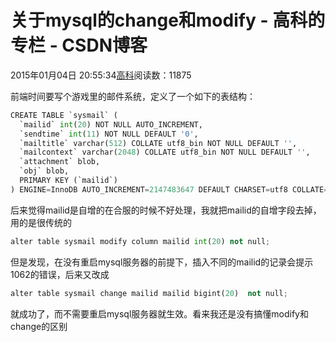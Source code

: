 
# 关于mysql的change和modify - 高科的专栏 - CSDN博客

2015年01月04日 20:55:34[高科](https://me.csdn.net/pbymw8iwm)阅读数：11875


前端时间要写个游戏里的邮件系统，定义了一个如下的表结构：

```python
CREATE TABLE `sysmail` (
  `mailid` int(20) NOT NULL AUTO_INCREMENT,
  `sendtime` int(11) NOT NULL DEFAULT '0',
  `mailtitle` varchar(512) COLLATE utf8_bin NOT NULL DEFAULT '',
  `mailcontext` varchar(2048) COLLATE utf8_bin NOT NULL DEFAULT '',
  `attachment` blob,
  `obj` blob,
  PRIMARY KEY (`mailid`)
) ENGINE=InnoDB AUTO_INCREMENT=2147483647 DEFAULT CHARSET=utf8 COLLATE=utf8_bin;
```
后来觉得mailid是自增的在合服的时候不好处理，我就把mailid的自增字段去掉，用的是很传统的

```python
alter table sysmail modify column mailid int(20) not null;
```
但是发现，在没有重启mysql服务器的前提下，插入不同的mailid的记录会提示1062的错误，后来又改成
```python
alter table sysmail change mailid mailid bigint(20)  not null;
```
就成功了，而不需要重启mysql服务器就生效。看来我还是没有搞懂modify和change的区别

